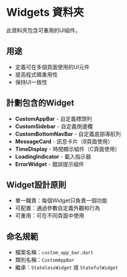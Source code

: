 # Widgets 資料夾

此資料夾包含可重用的UI組件。

## 用途
- 定義可在多個頁面使用的UI元件
- 提高程式碼重用性
- 保持UI一致性

## 計劃包含的Widget
- **CustomAppBar** - 自定義標頭列
- **CustomSidebar** - 自定義側邊欄
- **CustomBottomNavBar** - 自定義底部導航列
- **MessageCard** - 訊息卡片（B頁面使用）
- **TimeDisplay** - 時間顯示組件（C頁面使用）
- **LoadingIndicator** - 載入指示器
- **ErrorWidget** - 錯誤提示組件

## Widget設計原則
- 單一職責：每個Widget只負責一個功能
- 可配置：通過參數自定義外觀和行為
- 可重用：可在不同頁面中使用

## 命名規範
- 檔案名稱：`custom_app_bar.dart`
- 類別名稱：`CustomAppBar`
- 繼承：`StatelessWidget` 或 `StatefulWidget` 